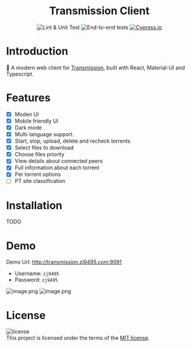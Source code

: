 <h1 align="center">Transmission Client</h1>

<div align="center">

![Lint & Unit Test](https://github.com/zj9495/transmission-client/workflows/Lint%20&%20Unit%20Test/badge.svg)
![End-to-end tests](https://github.com/zj9495/transmission-client/workflows/End-to-end%20tests/badge.svg?branch=master)
[![Cypress.io](https://img.shields.io/badge/tested%20with-Cypress-04C38E.svg)](https://www.cypress.io/)

</div>

# Introduction

🚧 A modern web client for [Transmission](https://github.com/transmission/transmission), built with React, Material-UI and Typescript.

# Features

- [x] Moden UI
- [X] Mobile friendly UI
- [x] Dark mode
- [x] Multi-language support.
- [x] Start, stop, upload, delete and recheck torrents
- [x] Select files to download
- [x] Choose files priority
- [X] View details about connected peers
- [X] Full information about each torrent
- [X] Per torrent options
- [ ] PT site classification

# Installation
TODO

# Demo

Demo Url: http://transmission.zj9495.com:9091

- Username: `zj9495`
- Password: `zj9495`

![image.png](https://i.loli.net/2021/09/26/BldmDNsQfTXkw8c.png)
![image.png](https://i.loli.net/2021/09/26/GQ9VnehvDCtO2mX.png)

# License

![license](https://img.shields.io/github/license/zj9495/transmission-client)  
This project is licensed under the terms of the [MIT license](https://github.com/zj9495/transmission-client/blob/master/LICENSE).
